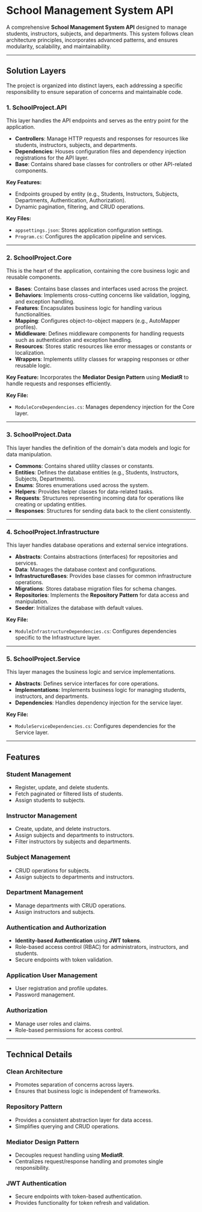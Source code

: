 # School Management System API

A comprehensive **School Management System API** designed to manage students, instructors, subjects, and departments. This system follows clean architecture principles, incorporates advanced patterns, and ensures modularity, scalability, and maintainability.

---

## Solution Layers

The project is organized into distinct layers, each addressing a specific responsibility to ensure separation of concerns and maintainable code.

### 1. **SchoolProject.API**

This layer handles the API endpoints and serves as the entry point for the application.

- **Controllers**: Manage HTTP requests and responses for resources like students, instructors, subjects, and departments.
- **Dependencies**: Houses configuration files and dependency injection registrations for the API layer.
- **Base**: Contains shared base classes for controllers or other API-related components.

**Key Features:**

- Endpoints grouped by entity (e.g., Students, Instructors, Subjects, Departments, Authentication, Authorization).
- Dynamic pagination, filtering, and CRUD operations.

**Key Files:**

- `appsettings.json`: Stores application configuration settings.
- `Program.cs`: Configures the application pipeline and services.

---

### 2. **SchoolProject.Core**

This is the heart of the application, containing the core business logic and reusable components.

- **Bases**: Contains base classes and interfaces used across the project.
- **Behaviors**: Implements cross-cutting concerns like validation, logging, and exception handling.
- **Features**: Encapsulates business logic for handling various functionalities.
- **Mapping**: Configures object-to-object mappers (e.g., AutoMapper profiles).
- **Middleware**: Defines middleware components for handling requests such as authentication and exception handling.
- **Resources**: Stores static resources like error messages or constants or localization.
- **Wrappers**: Implements utility classes for wrapping responses or other reusable logic.

**Key Feature:** Incorporates the **Mediator Design Pattern** using **MediatR** to handle requests and responses efficiently.

**Key File:**

- `ModuleCoreDependencies.cs`: Manages dependency injection for the Core layer.

---

### 3. **SchoolProject.Data**

This layer handles the definition of the domain's data models and logic for data manipulation.

- **Commons**: Contains shared utility classes or constants.
- **Entities**: Defines the database entities (e.g., Students, Instructors, Subjects, Departments).
- **Enums**: Stores enumerations used across the system.
- **Helpers**: Provides helper classes for data-related tasks.
- **Requests**: Structures representing incoming data for operations like creating or updating entities.
- **Responses**: Structures for sending data back to the client consistently.

---

### 4. **SchoolProject.Infrastructure**

This layer handles database operations and external service integrations.

- **Abstracts**: Contains abstractions (interfaces) for repositories and services.
- **Data**: Manages the database context and configurations.
- **InfrastructureBases**: Provides base classes for common infrastructure operations.
- **Migrations**: Stores database migration files for schema changes.
- **Repositories**: Implements the **Repository Pattern** for data access and manipulation.
- **Seeder**: Initializes the database with default values.

**Key File:**

- `ModuleInfrastructureDependencies.cs`: Configures dependencies specific to the Infrastructure layer.

---

### 5. **SchoolProject.Service**

This layer manages the business logic and service implementations.

- **Abstracts**: Defines service interfaces for core operations.
- **Implementations**: Implements business logic for managing students, instructors, and departments.
- **Dependencies**: Handles dependency injection for the service layer.

**Key File:**

- `ModuleServiceDependencies.cs`: Configures dependencies for the Service layer.

---

## Features

### **Student Management**

- Register, update, and delete students.
- Fetch paginated or filtered lists of students.
- Assign students to subjects.

### **Instructor Management**

- Create, update, and delete instructors.
- Assign subjects and departments to instructors.
- Filter instructors by subjects and departments.

### **Subject Management**

- CRUD operations for subjects.
- Assign subjects to departments and instructors.

### **Department Management**

- Manage departments with CRUD operations.
- Assign instructors and subjects.

### **Authentication and Authorization**

- **Identity-based Authentication** using **JWT tokens**.
- Role-based access control (RBAC) for administrators, instructors, and students.
- Secure endpoints with token validation.

### **Application User Management**

- User registration and profile updates.
- Password management.

### **Authorization**

- Manage user roles and claims.
- Role-based permissions for access control.

---

## Technical Details

### Clean Architecture

- Promotes separation of concerns across layers.
- Ensures that business logic is independent of frameworks.

### Repository Pattern

- Provides a consistent abstraction layer for data access.
- Simplifies querying and CRUD operations.

### Mediator Design Pattern

- Decouples request handling using **MediatR**.
- Centralizes request/response handling and promotes single responsibility.

### JWT Authentication

- Secure endpoints with token-based authentication.
- Provides functionality for token refresh and validation.


